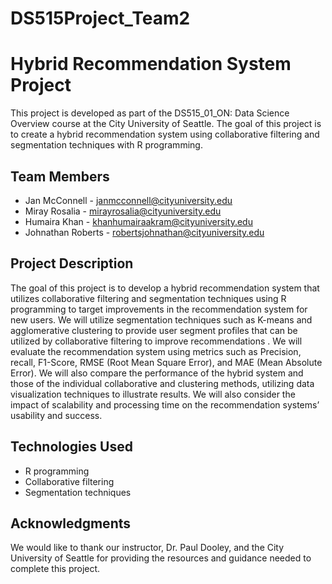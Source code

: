 # DS515Project_Team2
# Hybrid Recommendation System Project

This project is developed as part of the DS515_01_ON: Data Science Overview course at the City University of Seattle. The goal of this project is to create a hybrid recommendation system using collaborative filtering and segmentation techniques with R programming.

## Team Members

- Jan McConnell - [janmcconnell@cityuniversity.edu](mailto:janmcconnell@cityuniversity.edu)
- Miray Rosalia - [mirayrosalia@cityuniversity.edu](mailto:mirayrosalia@cityuniversity.edu)
- Humaira Khan - [khanhumairaakram@cityuniversity.edu](mailto:khanhumairaakram@cityuniversity.edu)
- Johnathan Roberts - [robertsjohnathan@cityuniversity.edu](mailto:robertsjohnathan@cityuniversity.edu)

## Project Description

The goal of this project is to develop a hybrid recommendation system that utilizes collaborative filtering and segmentation techniques using R programming to target improvements in the recommendation system for new users. We will utilize segmentation techniques such as K-means and agglomerative clustering to provide user segment profiles that can be utilized by collaborative filtering to improve recommendations . We will evaluate the recommendation system using metrics such as Precision, recall, F1-Score, RMSE (Root Mean Square Error), and MAE (Mean Absolute Error). We will also compare the performance of the hybrid system and those of the individual collaborative and clustering methods, utilizing data visualization techniques to illustrate results. We will also consider the impact of scalability and processing time on the recommendation systems’ usability and success.

## Technologies Used

- R programming
- Collaborative filtering
- Segmentation techniques

## Acknowledgments

We would like to thank our instructor, Dr. Paul Dooley, and the City University of Seattle for providing the resources and guidance needed to complete this project.
